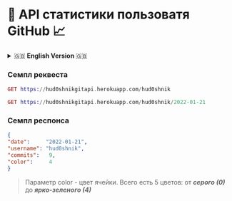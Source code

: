 # 🐙 API статистики пользоватя GitHub 📈
<details>
   <summary> 🇬🇧 <b>English Version</b> 🇬🇧 </summary>
   <h3>Request sample </h3>
  
   ``` Elixir
   GET https://hud0shnikgitapi.herokuapp.com/hud0shnik
   ```
  
   ``` Elixir
   GET https://hud0shnikgitapi.herokuapp.com/hud0shnik/2022-01-21
   ```
   <h3>Response sample </h3>
  
   ``` Json
   {
   "date":     "2022-01-21",
   "username": "hud0shnik",
   "commits":   9,
   "color":     4
   }
   ```
   > color is color of the cell. There are 5 colors in total: from ***gray (0)*** to ***bright green (4)***
</details>

<!---------------------------------------------- Russian Version ----------------------------------------->

<h3>Семпл реквеста </h3>

``` Elixir
GET https://hud0shnikgitapi.herokuapp.com/hud0shnik
```

``` Elixir
GET https://hud0shnikgitapi.herokuapp.com/hud0shnik/2022-01-21
```
<h3>Семпл респонса </h3>

``` Json
{
"date":     "2022-01-21",
"username": "hud0shnik",
"commits":   9,
"color":     4
}
```
> Параметр color - цвет ячейки. Всего есть 5 цветов: от ***серого (0)*** до ***ярко-зеленого (4)***
